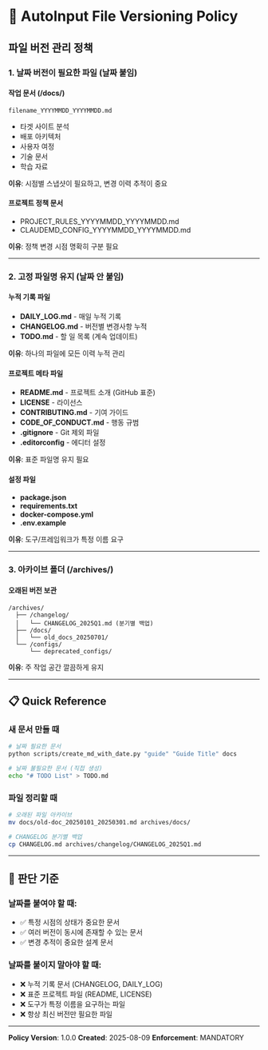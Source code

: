 # 📁 AutoInput File Versioning Policy

## 파일 버전 관리 정책

### 1. 날짜 버전이 필요한 파일 (날짜 붙임)

#### 작업 문서 (/docs/)
```
filename_YYYYMMDD_YYYYMMDD.md
```
- 타겟 사이트 분석
- 배포 아키텍처 
- 사용자 여정
- 기술 문서
- 학습 자료

**이유**: 시점별 스냅샷이 필요하고, 변경 이력 추적이 중요

#### 프로젝트 정책 문서
- PROJECT_RULES_YYYYMMDD_YYYYMMDD.md
- CLAUDEMD_CONFIG_YYYYMMDD_YYYYMMDD.md

**이유**: 정책 변경 시점 명확히 구분 필요

---

### 2. 고정 파일명 유지 (날짜 안 붙임)

#### 누적 기록 파일
- **DAILY_LOG.md** - 매일 누적 기록
- **CHANGELOG.md** - 버전별 변경사항 누적
- **TODO.md** - 할 일 목록 (계속 업데이트)

**이유**: 하나의 파일에 모든 이력 누적 관리

#### 프로젝트 메타 파일
- **README.md** - 프로젝트 소개 (GitHub 표준)
- **LICENSE** - 라이선스
- **CONTRIBUTING.md** - 기여 가이드
- **CODE_OF_CONDUCT.md** - 행동 규범
- **.gitignore** - Git 제외 파일
- **.editorconfig** - 에디터 설정

**이유**: 표준 파일명 유지 필요

#### 설정 파일
- **package.json**
- **requirements.txt**
- **docker-compose.yml**
- **.env.example**

**이유**: 도구/프레임워크가 특정 이름 요구

---

### 3. 아카이브 폴더 (/archives/)

#### 오래된 버전 보관
```
/archives/
  ├── /changelog/
  │   └── CHANGELOG_2025Q1.md (분기별 백업)
  ├── /docs/
  │   └── old_docs_20250701/
  └── /configs/
      └── deprecated_configs/
```

**이유**: 주 작업 공간 깔끔하게 유지

---

## 📋 Quick Reference

### 새 문서 만들 때
```bash
# 날짜 필요한 문서
python scripts/create_md_with_date.py "guide" "Guide Title" docs

# 날짜 불필요한 문서 (직접 생성)
echo "# TODO List" > TODO.md
```

### 파일 정리할 때
```bash
# 오래된 파일 아카이브
mv docs/old-doc_20250101_20250301.md archives/docs/

# CHANGELOG 분기별 백업
cp CHANGELOG.md archives/changelog/CHANGELOG_2025Q1.md
```

---

## 🎯 판단 기준

### 날짜를 붙여야 할 때:
- ✅ 특정 시점의 상태가 중요한 문서
- ✅ 여러 버전이 동시에 존재할 수 있는 문서
- ✅ 변경 추적이 중요한 설계 문서

### 날짜를 붙이지 말아야 할 때:
- ❌ 누적 기록 문서 (CHANGELOG, DAILY_LOG)
- ❌ 표준 프로젝트 파일 (README, LICENSE)
- ❌ 도구가 특정 이름을 요구하는 파일
- ❌ 항상 최신 버전만 필요한 파일

---

**Policy Version**: 1.0.0
**Created**: 2025-08-09
**Enforcement**: MANDATORY